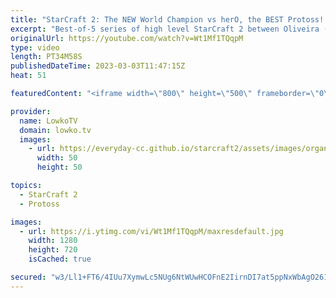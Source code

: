 ```yaml
---
title: "StarCraft 2: The NEW World Champion vs herO, the BEST Protoss! (Best-of-5)"
excerpt: "Best-of-5 series of high level StarCraft 2 between Oliveira (Terran) and herO (Protoss). While herO has been more succesful over the last few years, Oliveira recently won IEM Katowice and is therefore the current StarCraft 2 World Champion.  Support my work: https://patreon.com/lowkotv Lowko Merch: https://lowko.shop"
originalUrl: https://youtube.com/watch?v=Wt1Mf1TQqpM
type: video
length: PT34M58S
publishedDateTime: 2023-03-03T11:47:15Z
heat: 51

featuredContent: "<iframe width=\"800\" height=\"500\" frameborder=\"0\" src=\"https://www.youtube.com/embed/Wt1Mf1TQqpM\" allow=\"accelerometer; autoplay; encrypted-media; gyroscope; picture-in-picture\" allowfullscreen></iframe>"

provider:
  name: LowkoTV
  domain: lowko.tv
  images:
    - url: https://everyday-cc.github.io/starcraft2/assets/images/organizations/lowko.tv-50x50.jpg
      width: 50
      height: 50

topics:
  - StarCraft 2
  - Protoss

images:
  - url: https://i.ytimg.com/vi/Wt1Mf1TQqpM/maxresdefault.jpg
    width: 1280
    height: 720
    isCached: true

secured: "w3/Ll1+FT6/4IUu7XymwLc5NUg6NtWUwHCOFnE2IirnDI7at5ppNxWbAgO261NbFt5rrLppje/9NKqQX+W1hwqLILO1pWvwqEas/PcBUkv4pj7Ow4wkGNRVrGL1+emY22qkqxt9Kneltgz6IFeFarZIMNejeeprsrTphoSBTIXa7uiWjFQzCP4hDSY0vMwSNHOq/wm7j4cUqKJMLUgDXb5hTKaeVF6zBGYd2Xt4Xk+1RCnM11k2fI/CTmCIRvsHYTDF4bvoTt56D+ql9LkI9L9ysJCSClDDbW2i9kVc5wQC8ikP1FGgk2GC8ZcICVq3wSzrfOoaTTwGDeqGIR0dyKvndIKe/wmRDS6Ptk1t/G0YVi1HSWZ5P3z4z9jdwPxCGRHeFXcwMWLZ2+xRX8gJshS2Ume7i6vnfgNqdcvyYqbg=;H6Z4NzltK3V+hPaOyl4lKg=="
---
```


